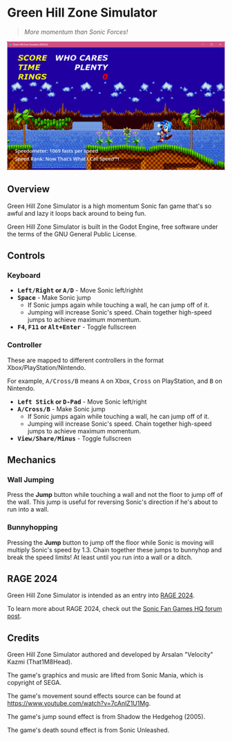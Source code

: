 # Green Hill Zone Simulator

> *More momentum than Sonic Forces!*

![Screenshot](screenshot.png)

## Overview

Green Hill Zone Simulator is a high momentum Sonic fan game that's so 
awful and lazy it loops back around to being fun.

Green Hill Zone Simulator is built in the Godot Engine, free software
under the terms of the GNU General Public License.

## Controls

### Keyboard

* **<kbd>Left/Right</kbd> or <kbd>A/D</kbd>** - Move Sonic left/righht
* **<kbd>Space</kbd>** - Make Sonic jump
  * If Sonic jumps again while touching a wall, he can jump off of it.
  * Jumping will increase Sonic's speed. Chain together high-speed jumps
  to achieve maximum momentum.
* **<kbd>F4</kbd>, <kbd>F11</kbd> or <kbd>Alt+Enter</kbd>** - Toggle fullscreen

### Controller

These are mapped to different controllers in the format
Xbox/PlayStation/Nintendo.

For example, <kbd>A/Cross/B</kbd> means <kbd>A</kbd> on Xbox,
<kbd>Cross</kbd> on PlayStation, and <kbd>B</kbd> on Nintendo.

* **<kbd>Left Stick</kbd> or <kbd>D-Pad</kbd>** - Move Sonic left/right
* **<kbd>A/Cross/B</kbd>** - Make Sonic jump
  * If Sonic jumps again while touching a wall, he can jump off of it.
  * Jumping will increase Sonic's speed. Chain together high-speed jumps
  to achieve maximum momentum.
* **<kbd>View/Share/Minus</kbd>** - Toggle fullscreen

## Mechanics

### Wall Jumping

Press the **Jump** button while touching a wall and not the floor to jump
off of the wall. This jump is useful for reversing Sonic's direction if
he's about to run into a wall.

### Bunnyhopping

Pressing the **Jump** button to jump off the floor while Sonic is moving
will multiply Sonic's speed by 1.3. Chain together these jumps to
bunnyhop and break the speed limits! At least until you run into a wall
or a ditch.

## RAGE 2024

Green Hill Zone Simulator is intended as an entry into [RAGE 2024](https://ragexpo.com).

To learn more about RAGE 2024, check out the
[Sonic Fan Games HQ forum post](https://sonicfangameshq.com/forums/ams/rage-2024-theme-deadline.66).

## Credits

Green Hill Zone Simulator authored and developed by Arsalan "Velocity"
Kazmi (That1M8Head).

The game's graphics and music are lifted from Sonic Mania, which is
copyright of SEGA.

The game's movement sound effects source can be found at https://www.youtube.com/watch?v=7cAnlZ1U1Mg.

The game's jump sound effect is from Shadow the Hedgehog (2005).

The game's death sound effect is from Sonic Unleashed.
